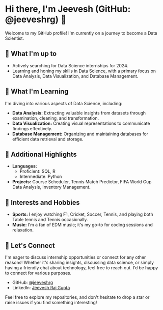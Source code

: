 # Hi there, I'm Jeevesh (GitHub: @jeeveshrg) 👋

Welcome to my GitHub profile! I'm currently on a journey to become a Data Scientist.

## 🔭 What I'm up to
- Actively searching for Data Science internships for 2024.
- Learning and honing my skills in Data Science, with a primary focus on Data Analysis, Data Visualization, and Database Management.

## 🌱 What I'm Learning
I'm diving into various aspects of Data Science, including:
- **Data Analysis:** Extracting valuable insights from datasets through examination, cleaning, and transformation.
- **Data Visualization:** Creating visual representations to communicate findings effectively.
- **Database Management:** Organizing and maintaining databases for efficient data retrieval and storage.

## 🚀 Additional Highlights
- **Languages:**
  - Proficient: SQL, R
  - Intermediate: Python
- **Projects:** Course Scheduler, Tennis Match Predictor, FIFA World Cup Data Analysis, Inventory Management.

## 🎉 Interests and Hobbies
- **Sports:** I enjoy watching F1, Cricket, Soccer, Tennis, and playing both Table tennis and Tennis occasionally.
- **Music:** I'm a fan of EDM music; it's my go-to for coding sessions and relaxation.

## 💬 Let's Connect
I'm eager to discuss internship opportunities or connect for any other reasons! Whether it's sharing insights, discussing data science, or simply having a friendly chat about technology, feel free to reach out. I'd be happy to connect for various purposes.

- GitHub: [@jeeveshrg](https://github.com/jeeveshrg)
- LinkedIn: [Jeevesh Raj Gupta](https://www.linkedin.com/in/jeeveshrg/)

Feel free to explore my repositories, and don't hesitate to drop a star or raise issues if you find something interesting!

